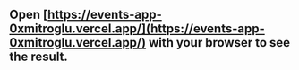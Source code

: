 ## Open [https://events-app-0xmitroglu.vercel.app/](https://events-app-0xmitroglu.vercel.app/) with your browser to see the result.
